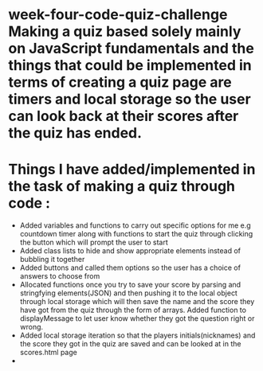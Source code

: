 # week-four-code-quiz-challenge Making a quiz based solely mainly on JavaScript fundamentals and the things that could be implemented in terms of creating a quiz page are timers and local storage so the user can look back at their scores after the quiz has ended.

# Things I have added/implemented in the task of making a quiz through code :

- Added variables and  functions to carry out specific options for me e.g countdown timer along with functions to start the quiz through clicking the button which will prompt the user to start
- Added class lists to hide and show appropriate elements instead of bubbling it together
- Added buttons and called them options so the user has a choice of answers to choose from
- Allocated functions once you try to save your score by parsing and stringfying elements(JSON) and then pushing it to the local object through local storage which will then save the name and the score they have got from the quiz through the form of arrays.
Added function to displayMessage to let user know whether they got the question right or wrong.
- Added local storage iteration so that the players initials(nicknames) and the score they got in the quiz are saved and can be looked at in the scores.html page
- 